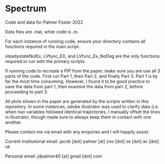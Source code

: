# Spectrum
Code and data for Palmer Foster 2022

Data files are .mat, while code is .m.  

For each instance of running code, ensure your directory contains all functions required in the main script. 

steadystateNutEx, LVfunc_EX, and LVfunc_Ex_NoDeg are the only functions required to run with the primary scripts. 

If running code to recreate a PIP from the paper, make sure you are use all 3 parts of the code.  First run Part 1, then Part 2, and finally Part 3.  Part 1 is by far the most time consuming.  However, I found it to be good practice to save the data from part 1, then examine the data from part 2, before proceeding to part 3.  

All plots shown in the paper are generated by the scripts written in this repository.  In some instances, adobe illustrator was used to clarify data (i.e. when two variables followed identical trajectories, I manually offset the lines in illustrator, though made sure to always keep them in contact with one another. 

Please contact me via email with any enquiries and I will happily assist.

Current institutional email: jacob [dot] palmer [at] zoo [dot] ox [dot] ac [dot] uk

Personal email:  jdpalmer40 [at] gmail [dot] com
